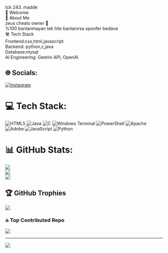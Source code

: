 tck 243. madde
<br>
👋 Welcome
<br>
🚀 About Me
<br>
zeus cheats owner 👑
<br>
%100 banlanmayan tek hile banlanırsa spoofer bedava
<br>
🛠️ Tech Stack
<br>
Frontend:css,html,javascript
<br>
Backend: python,c,java
<br>
Database:mysql
<br>
AI Engineering: Gemini API, OpenAI

## 🌐 Socials:
[![Instagram](https://img.shields.io/badge/Instagram-%23E4405F.svg?logo=Instagram&logoColor=white)](https://instagram.com/Anbu) 

# 💻 Tech Stack:
![HTML5](https://img.shields.io/badge/html5-%23E34F26.svg?style=for-the-badge&logo=html5&logoColor=white) ![Java](https://img.shields.io/badge/java-%23ED8B00.svg?style=for-the-badge&logo=openjdk&logoColor=white) ![C](https://img.shields.io/badge/c-%2300599C.svg?style=for-the-badge&logo=c&logoColor=white) ![Windows Terminal](https://img.shields.io/badge/Windows%20Terminal-%234D4D4D.svg?style=for-the-badge&logo=windows-terminal&logoColor=white) ![PowerShell](https://img.shields.io/badge/PowerShell-%235391FE.svg?style=for-the-badge&logo=powershell&logoColor=white) ![Apache](https://img.shields.io/badge/apache-%23D42029.svg?style=for-the-badge&logo=apache&logoColor=white) ![Adobe](https://img.shields.io/badge/adobe-%23FF0000.svg?style=for-the-badge&logo=adobe&logoColor=white) ![JavaScript](https://img.shields.io/badge/javascript-%23323330.svg?style=for-the-badge&logo=javascript&logoColor=%23F7DF1E) ![Python](https://img.shields.io/badge/python-3670A0?style=for-the-badge&logo=python&logoColor=ffdd54)
# 📊 GitHub Stats:
![](https://github-readme-stats.vercel.app/api?username=Ebhack&theme=dark&hide_border=false&include_all_commits=false&count_private=false)<br/>
![](https://nirzak-streak-stats.vercel.app/?user=Ebhack&theme=dark&hide_border=false)<br/>
![](https://github-readme-stats.vercel.app/api/top-langs/?username=Ebhack&theme=dark&hide_border=false&include_all_commits=false&count_private=false&layout=compact)

## 🏆 GitHub Trophies
![](https://github-profile-trophy.vercel.app/?username=Ebhack&theme=default&no-frame=false&no-bg=true&margin-w=4)

### 🔝 Top Contributed Repo
![](https://github-contributor-stats.vercel.app/api?username=Ebhack&limit=5&theme=dark&combine_all_yearly_contributions=true)

---
[![](https://visitcount.itsvg.in/api?id=Ebhack&icon=1&color=1)](https://visitcount.itsvg.in)

<!-- Proudly created with GPRM ( https://gprm.itsvg.in ) -->

<!---
ebhack/ebhack is a ✨ special ✨ repository because its `README.md` (this file) appears on your GitHub profile.
You can click the Preview link to take a look at your changes.
--->
